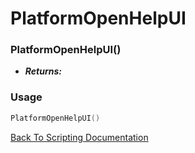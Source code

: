 # PlatformOpenHelpUI

### PlatformOpenHelpUI()
- ***Returns:*** 

### Usage

```Lua
PlatformOpenHelpUI()
```


[Back To Scripting Documentation](../README.md)
